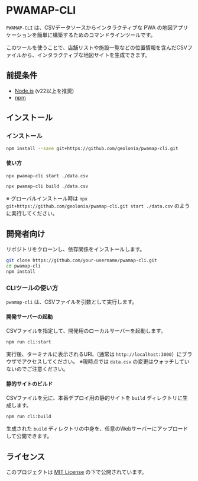 # PWAMAP-CLI

`PWAMAP-CLI` は、CSVデータソースからインタラクティブな PWA の地図アプリケーションを簡単に構築するためのコマンドラインツールです。

このツールを使うことで、店舗リストや施設一覧などの位置情報を含んだCSVファイルから、インタラクティブな地図サイトを生成できます。

## 前提条件

- [Node.js](httpss://nodejs.org/) (v22以上を推奨)
- [npm](https://www.npmjs.com/)

## インストール

### インストール

```bash
npm install --save git+https://github.com/geolonia/pwamap-cli.git
```

#### 使い方

```bash
npx pwamap-cli start ./data.csv
```

```bash
npx pwamap-cli build ./data.csv
```


※ グローバルインストール時は `npx git+https://github.com/geolonia/pwamap-cli.git start ./data.csv` のように実行してください。

## 開発者向け

リポジトリをクローンし、依存関係をインストールします。

```bash
git clone https://github.com/your-username/pwamap-cli.git
cd pwamap-cli
npm install
```

### CLIツールの使い方

`pwamap-cli` は、CSVファイルを引数として実行します。

#### 開発サーバーの起動

CSVファイルを指定して、開発用のローカルサーバーを起動します。

```bash
npm run cli:start
```

実行後、ターミナルに表示されるURL（通常は `http://localhost:3000`）にブラウザでアクセスしてください。
※現時点では `data.csv` の変更はウォッチしていないのでご注意ください。

#### 静的サイトのビルド

CSVファイルを元に、本番デプロイ用の静的サイトを `build` ディレクトリに生成します。

```bash
npm run cli:build
```

生成された `build` ディレクトリの中身を、任意のWebサーバーにアップロードして公開できます。

## ライセンス

このプロジェクトは [MIT License](LICENSE.txt) の下で公開されています。

